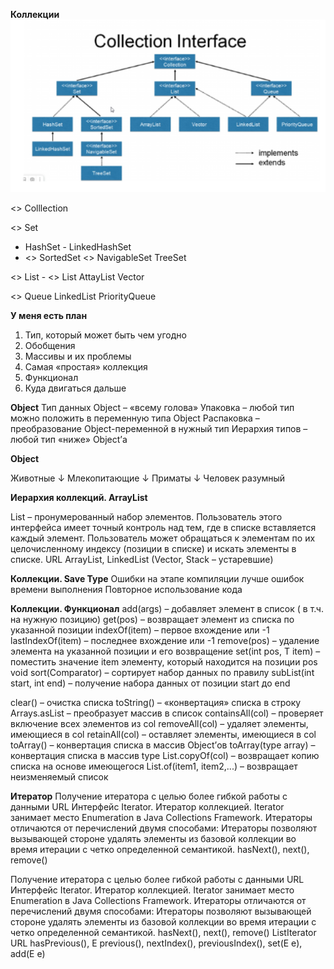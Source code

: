 __Коллекции__
![Alt text](image-1.png)

<<Interface>> Colllection

<<Interface>> Set 
   - HashSet - LinkedHashSet
   - <<Interface>> SortedSet
        <<Interface>> NavigableSet
            TreeSet

<<Interface>> List
    - <<Interface>> List
        AttayList
        Vector  

<<Interface>> Queue
    LinkedList
    PriorityQueue
        
    




__У меня есть план__
1. Тип, который может быть чем угодно
2. Обобщения
3. Массивы и их проблемы
4. Самая «простая» коллекция
5. Функционал
6. Куда двигаться дальше

__Object__
Тип данных Object – «всему голова»
Упаковка – любой тип можно положить в переменную типа Object
Распаковка – преобразование Object-переменной в нужный тип
Иерархия типов – любой тип «ниже» Object’а

__Object__

Животные
↓
Млекопитающие
↓
Приматы
↓
Человек разумный

__Иерархия коллекций. ArrayList__

List – пронумерованный набор элементов.
Пользователь этого интерфейса имеет точный контроль над тем,
где в списке вставляется каждый элемент.
Пользователь может обращаться к элементам по их целочисленному
индексу (позиции в списке) и искать элементы в списке.
URL
ArrayList, LinkedList (Vector, Stack – устаревшие)

__Коллекции. Save Type__
Ошибки на этапе компиляции лучше ошибок времени
выполнения
Повторное использование кода 

__Коллекции. Функционал__
add(args) – добавляет элемент в список ( в т.ч. на нужную позицию)
get(pos) – возвращает элемент из списка по указанной позиции
indexOf(item) – первое вхождение или -1
lastIndexOf(item) – последнее вхождение или -1
remove(pos) – удаление элемента на указанной позиции и его возвращение
set(int pos, T item) – поместить значение item элементу, который находится
на позиции pos
void sort(Comparator) – сортирует набор данных по правилу
subList(int start, int end) – получение набора данных от позиции start до end


clear() – очистка списка
toString() – «конвертация» списка в строку
Arrays.asList – преобразует массив в список
containsAll(col) – проверяет включение всех элементов из col
removeAll(col) – удаляет элементы, имеющиеся в col
retainAll(col) – оставляет элементы, имеющиеся в col
toArray() – конвертация списка в массив Object’ов
toArray(type array) – конвертация списка в массив type
List.copyOf(col) – возвращает копию списка на основе имеющегося
List.of(item1, item2,...) – возвращает неизменяемый список


__Итератор__
Получение итератора с целью более гибкой работы с данными URL
Интерфейс Iterator<E>. Итератор коллекцией. Iterator занимает место
Enumeration в Java Collections Framework. Итераторы отличаются от
перечислений двумя способами:
Итераторы позволяют вызывающей стороне удалять элементы из
базовой коллекции во время итерации с четко определенной
семантикой.
hasNext(), next(), remove()

Получение итератора с целью более гибкой работы с данными URL
Интерфейс Iterator<E>. Итератор коллекцией. Iterator занимает место
Enumeration в Java Collections Framework. Итераторы отличаются от
перечислений двумя способами:
Итераторы позволяют вызывающей стороне удалять элементы из
базовой коллекции во время итерации с четко определенной
семантикой.
hasNext(), next(), remove()
ListIterator<E> URL
hasPrevious(), E previous(), nextIndex(), previousIndex(), set(E e), add(E e)


